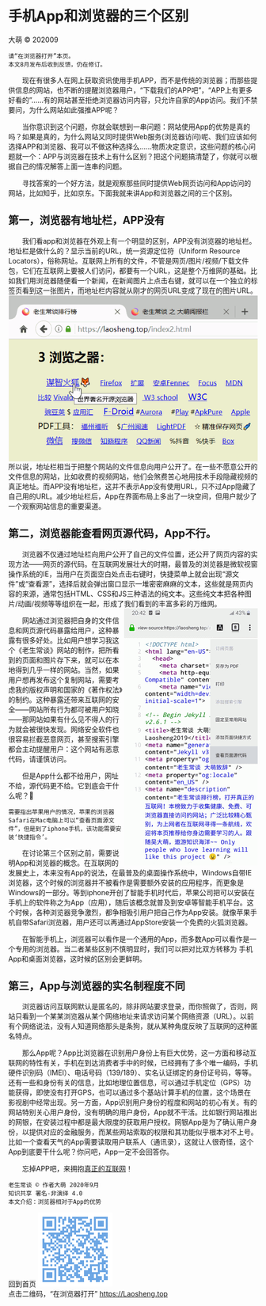 手机App和浏览器的三个区别
==========================
大萌 © 202009

	请“在浏览器打开”本页。
	本文8月发布后收到反馈，仍在修订。

　　现在有很多人在网上获取资讯使用手机APP，而不是传统的浏览器；而那些提供信息的网站，也不断的提醒浏览器用户，“下载我们的APP吧”，“APP上有更多好看的”……有的网站甚至拒绝浏览器访问内容，只允许自家的App访问。我们不禁要问，为什么网站如此强推APP呢？

　　当你意识到这个问题，你就会联想到一串问题：网站使用App的优势是真的吗？如果是真的，为什么网站又同时提供Web服务(浏览器访问)呢、我们应该如何选择APP和浏览器、我可以不做这种选择么……物质决定意识，这些问题的核心问题就一个：APP与浏览器在技术上有什么区别？把这个问题搞清楚了，你就可以根据自己的情况解答上面一连串的问题。

　　寻找答案的一个好方法，就是观察那些同时提供Web网页访问和App访问的网站，比如知乎，比如京东。下面我就来讲App和浏览器之间的三个区别。


第一，浏览器有地址栏，APP没有
----------------------------

　　我们看app和浏览器在外观上有一个明显的区别，APP没有浏览器的地址栏。 地址栏是做什么的？显示当前的URL，统一资源定位符（Uniform Resource Locators），俗称网址。互联网上所有的文件，不管是网页/图片/视频/下载文件包，它们在互联网上要被人们访问，都要有一个URL，这是整个万维网的基础。比如我们用浏览器随便看一个新闻，在新闻图片上点击右键，就可以在一个独立的标签页看到这一张图片，而地址栏内容就从刚才的网页URL变成了现在的图片URL。 <img title="火狐浏览器地址栏" src="../Help-Mouse.png" align="right" >

　　所以说，地址栏相当于把整个网站的文件信息向用户公开了。在一些不愿意公开的文件信息的网站，比如收费的视频网站，他们会煞费苦心地用技术手段隐藏视频的真正地址。而APP没有地址栏，这并不表示App没有使用URL，只不过App隐藏了自己用的URL。减少地址栏后，App在界面布局上多出了一块空间，但用户就少了一个观察网站信息的重要渠道。


第二，浏览器能查看网页源代码，App不行。
------------------------------------

　　浏览器不仅通过地址栏向用户公开了自己的文件位置，还公开了网页内容的实现方法——网页的源代码。在互联网发展壮大的时期，最普及的浏览器是微软视窗操作系统的IE，当用户在页面空白处点击右键时，快捷菜单上就会出现“源文件”或“查看源”，选择后就会弹出窗口显示一堆密密麻麻的文本，这些就是网页内容的来源，通常包括HTML、CSS和JS三种语法的纯文本。这些纯文本把各种图片/动画/视频等等组织在一起，形成了我们看到的丰富多彩的万维网。<img title="火狐浏览器查看页面源代码" src="App-View-Page-Source.png" align="right" >

　　网站通过浏览器把自身的文件信息和网页源代码暴露给用户，这种暴露有很多好处。比如用户想学习我这个《老生常谈》网站的制作，把所看到的页面和图片存下来，就可以在本地得到几乎一样的网站。当然，如果用户想再发布这个复制网站，需要考虑我的版权声明和国家的《著作权法》的制约。这种暴露还带来互联网的安全——网站所有行为都可被用户知晓——那网站如果有什么见不得人的行为就会被很快发现。网络安全软件也很容易拦截恶意网页，甚至搜索引擎都会主动提醒用户：这个网站有恶意代码，请谨慎访问。

　　但是App什么都不给用户，网址不给，源代码更不给。它到底会干什么呢？🤔

	需要指出苹果用户的情况，苹果的浏览器Safari在Mac电脑上可以“查看页面源文件”，但是到了iphone手机，该功能需要安装‘快捷指令’。

　　在讨论第三个区别之前，需要说明App和浏览器的概念。在互联网的发展史上，本来没有App的说法，在最普及的桌面操作系统中，Windows自带IE浏览器，这个时候的浏览器并不被看作是需要额外安装的应用程序，而更象是Windows的一部分。等到iphone开创了智能手机时代后，苹果公司把可以安装在手机上的软件称之为App（应用），随后该概念就普及到安卓等智能手机平台。这个时候，各种浏览器竞争激烈，都争相吸引用户把自己作为App安装。就像苹果手机自带Safari浏览器，用户还可以再通过AppStore安装一个免费的火狐浏览器。

　　在智能手机上，浏览器可以看作是一个通用的App，而多数App可以看作是一个专用的浏览器。当二者某些区别不慎明显时，我们可以把对比双方转移为 手机App和桌面浏览器，这时候的区别会更鲜明。


第三，App与浏览器的实名制程度不同
-------------------------------

　　浏览器访问互联网默认是匿名的，除非网站要求登录，而你照做了，否则，网站只看到一个某某浏览器从某个网络地址来请求访问某个网络资源（URL）。以前有个网络说法，没有人知道网络那头是条狗，就从某种角度反映了互联网的这种匿名特点。

　　那么App呢？App比浏览器在识别用户身份上有巨大优势，这一方面和移动互联网的特性有关，手机在到达消费者手中的时候，已经拥有了多个唯一编码，手机硬件识别码（IMEI）、电话号码（139/189）、实名认证绑定的身份证号码，等等。还有一些和身份有关的信息，比如地理位置信息，可以通过手机定位（GPS）功能获得，即使没有打开GPS，也可以通过多个基站计算手机的位置，这个场景在影视剧中经常出现。另一方面，App识别用户身份的程度和网站的初心有关。有的网站特别关心用户身份，没有明确的用户身份，App就不干活。比如银行网站推出的网银，在安装过程中都是最大限度的获取用户授权。网银App是为了确认用户身份，以提供对应的金融服务，而某些网站索取的权限和其功能似乎根本对不上号。比如一个查看天气的App需要读取用户联系人（通讯录），这就让人很奇怪，这个App到底要干什么呢？你问吧，App一定不会回答你。


　　忘掉APP吧，来拥抱[真正的互联网](../index2.html "老生常谈 上一代互联网")！

	老生常谈 © 作者大萌 2020年9月
	知识共享 署名-非演绎 4.0
	本文介绍：浏览器相对于App的优势

回到首页
<a href=".." title="返回老生常谈首页"><img src="../indexQR-Blue.png" /></a>  
点击二维码，“在浏览器打开” https://Laosheng.top
